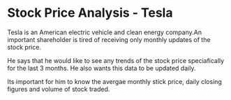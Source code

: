 # Stock Price Analysis - Tesla

Tesla is an American electric vehicle and clean energy company.An important shareholder is tired of receiving only monthly updates of the stock price.

He says that he would like to see any trends of the stock price speciafically for the last 3 months.
He also wants this data to be updated daily.

Its important for him to know the avergae monthly stick price, daily closing figures and volume of stock traded.
